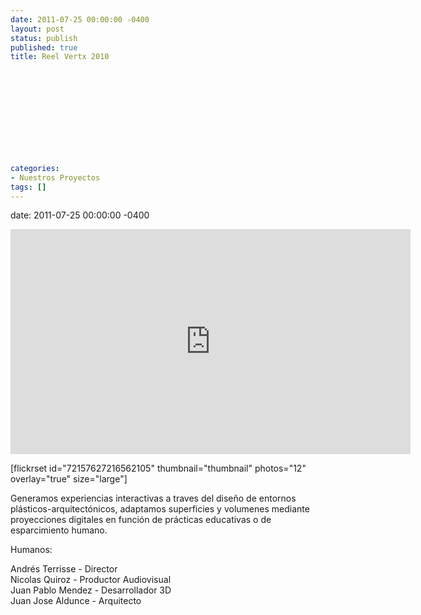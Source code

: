 ```yaml
---
date: 2011-07-25 00:00:00 -0400
layout: post
status: publish
published: true
title: Reel Vertx 2010
 
 
 
 
 
 
 
 
 
 
 
categories:
- Nuestros Proyectos
tags: []
---
```

date: 2011-07-25 00:00:00 -0400
<p><iframe src="http://player.vimeo.com/video/23936522?title=0&amp;byline=0&amp;portrait=0&amp;color=ff0179" frameborder="0" width="640" height="360"></iframe></p>
<p>[flickrset id="72157627216562105" thumbnail="thumbnail" photos="12" overlay="true" size="large"]</p>
<p>Generamos experiencias interactivas a traves del dise&ntilde;o de entornos pl&aacute;sticos-arquitect&oacute;nicos, adaptamos superficies y volumenes mediante proyecciones digitales en funci&oacute;n de pr&aacute;cticas educativas o de esparcimiento humano.</p>
<p>Humanos:</p>
<p>Andr&eacute;s Terrisse - Director<br />
Nicolas Quiroz - Productor Audiovisual<br />
Juan Pablo Mendez - Desarrollador 3D<br />
Juan Jose Aldunce - Arquitecto</p>
